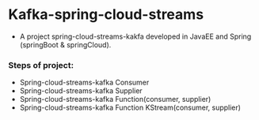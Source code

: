 # Kafka-spring-cloud-streams

   - A project spring-cloud-streams-kakfa developed in JavaEE and Spring (springBoot & springCloud).

### Steps of project:
   - Spring-cloud-streams-kafka Consumer
   - Spring-cloud-streams-kafka Supplier
   - Spring-cloud-streams-kafka Function(consumer, supplier)
   - Spring-cloud-streams-kafka Function KStream(consumer, supplier)
    
